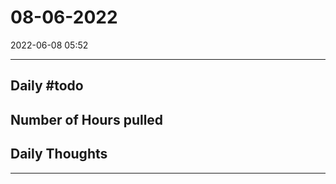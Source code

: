 # 08-06-2022
2022-06-08 05:52

---


## Daily #todo 

## Number of Hours pulled 

## Daily Thoughts




--- 
